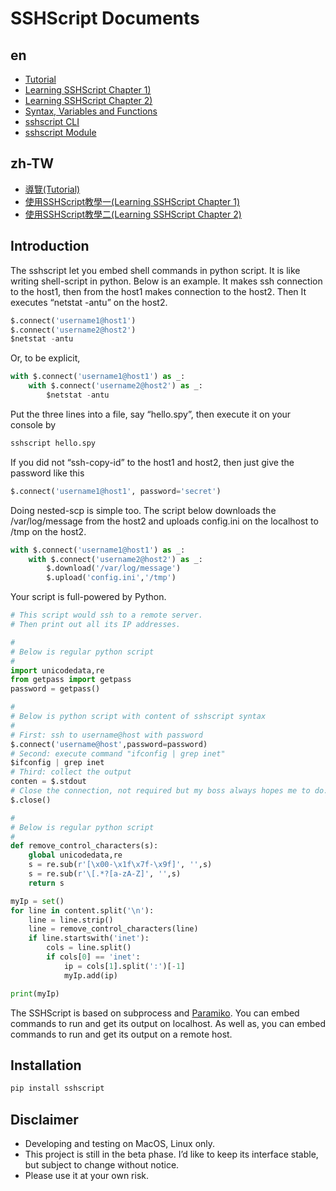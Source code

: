 # SSHScript Documents

## en

- [Tutorial](https://iapyeh.github.io/sshscript/tutorial) 
- [Learning SSHScript Chapter 1)](https://iapyeh.github.io/sshscript/learn-chap01)
- [Learning SSHScript Chapter 2)](https://iapyeh.github.io/sshscript/learn-chap02)
- [Syntax, Variables and Functions](https://iapyeh.github.io/sshscript/syntax)
- [sshscript CLI](https://iapyeh.github.io/sshscript/cli)
- [sshscript Module](https://iapyeh.github.io/sshscript/module) 

## zh-TW

- [導覽(Tutorial)](https://iapyeh.github.io/sshscript/tutorial.zh-tw)
- [使用SSHScript教學一(Learning SSHScript Chapter 1)](https://iapyeh.github.io/sshscript/learn-chap01.zh-tw)
- [使用SSHScript教學二(Learning SSHScript Chapter 2)](https://iapyeh.github.io/sshscript/learn-chap02.zh-tw)

## Introduction

The sshscript let you embed shell commands in python script. It is like writing shell-script in python. Below is an example. It makes ssh connection to the host1, then from the host1 makes connection to the host2. Then It executes “netstat -antu” on the host2.

```python
$.connect('username1@host1')
$.connect('username2@host2')
$netstat -antu
```

Or, to be explicit,

```python
with $.connect('username1@host1') as _:
    with $.connect('username2@host2') as _:
        $netstat -antu
```

Put the three lines into a file, say “hello.spy”, then execute it on your console by

```bash
sshscript hello.spy
```

If you did not “ssh-copy-id” to the host1 and host2, then just give the password like this

```python
$.connect('username1@host1', password='secret')
```

Doing nested-scp is simple too. The script below downloads the /var/log/message from the host2 and uploads config.ini on the localhost to  /tmp on the host2.

```python
with $.connect('username1@host1') as _:
    with $.connect('username2@host2') as _:
        $.download('/var/log/message')
        $.upload('config.ini','/tmp')
```

Your script is full-powered by Python.

```python
# This script would ssh to a remote server.
# Then print out all its IP addresses.

#
# Below is regular python script
#
import unicodedata,re
from getpass import getpass
password = getpass()

#
# Below is python script with content of sshscript syntax
#
# First: ssh to username@host with password
$.connect('username@host',password=password)
# Second: execute command "ifconfig | grep inet"
$ifconfig | grep inet
# Third: collect the output
conten = $.stdout
# Close the connection, not required but my boss always hopes me to do.
$.close()

#
# Below is regular python script
#
def remove_control_characters(s):
    global unicodedata,re
    s = re.sub(r'[\x00-\x1f\x7f-\x9f]', '',s)
    s = re.sub(r'\[.*?[a-zA-Z]', '',s)
    return s

myIp = set()
for line in content.split('\n'):
    line = line.strip()
    line = remove_control_characters(line)
    if line.startswith('inet'):
        cols = line.split()
        if cols[0] == 'inet':
            ip = cols[1].split(':')[-1]
            myIp.add(ip)

print(myIp)
```

The SSHScript is based on subprocess and [Paramiko](https://www.paramiko.org/). You can embed commands to run and get its output on localhost. As well as, you can embed commands to run and get its output on a remote host.

## Installation

```python
pip install sshscript
```

## Disclaimer

- Developing and testing on MacOS, Linux only.
- This project is still in the beta phase. I’d like to keep its interface stable, but subject to change without notice.
- Please use it at your own risk.
